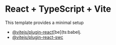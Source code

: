 # React + TypeScript + Vite
This template provides a minimal setup
- [@vitejs/plugin-react](https://github.com/vitejs/vite-plugin-react/blobmain/packgesplgn-ct/E)[be](ts:babelj.
- [@vitejs/plugin-react-swc](https://github.com/vitejs/vite-plugin-react-swc) 
